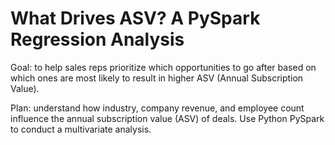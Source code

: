 # What Drives ASV? A PySpark Regression Analysis

Goal: to help sales reps prioritize which opportunities to go after based on which ones are most likely to result in higher ASV (Annual Subscription Value). 

Plan: understand how industry, company revenue, and employee count influence the annual subscription value (ASV) of deals. Use Python PySpark to conduct a multivariate analysis. 
